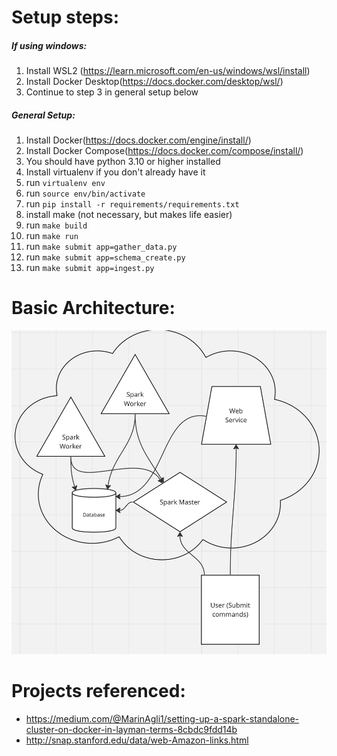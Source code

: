 # Setup steps:

##### If using windows:
1. Install WSL2 (https://learn.microsoft.com/en-us/windows/wsl/install)
2. Install Docker Desktop(https://docs.docker.com/desktop/wsl/)
3. Continue to step 3 in general setup below



##### General Setup:
1. Install Docker(https://docs.docker.com/engine/install/)
2. Install Docker Compose(https://docs.docker.com/compose/install/)
3. You should have python 3.10 or higher installed
4. Install virtualenv if you don't already have it
5. run `virtualenv env`
6. run `source env/bin/activate`
7. run `pip install -r requirements/requirements.txt`
8. install make (not necessary, but makes life easier)
9. run `make build`
10. run `make run`
11. run `make submit app=gather_data.py`
12. run `make submit app=schema_create.py`
13. run `make submit app=ingest.py`


# Basic Architecture:
![Architecture](image.png)

# Projects referenced:

- https://medium.com/@MarinAgli1/setting-up-a-spark-standalone-cluster-on-docker-in-layman-terms-8cbdc9fdd14b
- http://snap.stanford.edu/data/web-Amazon-links.html